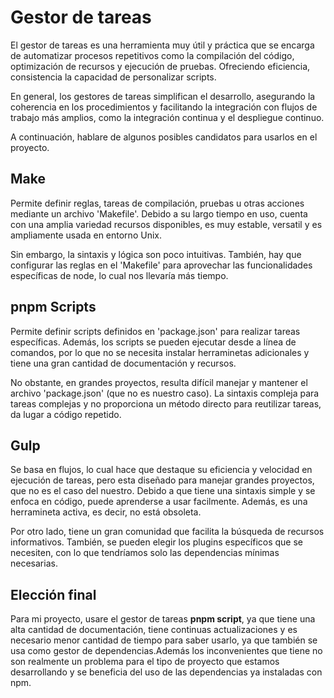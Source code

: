 # Gestor de tareas

El gestor de tareas es una herramienta muy útil y práctica que se encarga de automatizar procesos repetitivos como la compilación del código, optimización de recursos y ejecución de pruebas. Ofreciendo eficiencia, consistencia la capacidad de personalizar scripts.

En general, los gestores de tareas simplifican el desarrollo, asegurando la coherencia en los procedimientos y facilitando la integración con flujos de trabajo más amplios, como la integración continua y el despliegue continuo.

A continuación, hablare de algunos posibles candidatos para usarlos en el proyecto.

## Make

Permite definir reglas, tareas de compilación, pruebas u otras acciones mediante un archivo 'Makefile'. Debido a su largo tiempo en uso, cuenta con una amplia variedad recursos disponibles, es muy estable, versatil y es ampliamente usada en entorno Unix.

Sin embargo, la sintaxis y lógica son poco intuitivas. También, hay que configurar las reglas en el 'Makefile' para aprovechar las funcionalidades específicas de node, lo cual nos llevaría más tiempo.


## pnpm Scripts

Permite definir scripts definidos en 'package.json' para realizar tareas específicas. Además, los scripts se pueden ejecutar desde a línea de comandos, por lo que no se necesita instalar herraminetas adicionales y tiene una gran cantidad de documentación y recursos.

No obstante, en grandes proyectos, resulta difícil manejar y mantener el archivo 'package.json' (que no es nuestro caso). La sintaxis compleja para tareas complejas y no proporciona un método directo para reutilizar tareas, da lugar a código repetido.


## Gulp

Se basa en flujos, lo cual hace que destaque su eficiencia y velocidad en ejecución de tareas, pero esta diseñado para manejar grandes proyectos, que no es el caso del nuestro. Debido a que tiene una sintaxis simple y se enfoca en código, puede aprenderse a usar facilmente. Además, es una herramineta activa, es decir, no está obsoleta.

Por otro lado, tiene un gran comunidad que facilita la búsqueda de recursos informativos. También, se pueden elegir los plugins específicos que se necesiten, con lo que tendríamos solo las dependencias mínimas necesarias.


## Elección final
Para mi proyecto, usare el gestor de tareas **pnpm script**, ya que tiene una alta cantidad de documentación, tiene continuas actualizaciones y es necesario menor cantidad de tiempo para saber usarlo, ya que también se usa como gestor de dependencias.Además los inconvenientes que tiene no son realmente un problema para el tipo de proyecto que estamos desarrollando y se beneficia del uso de las dependencias ya instaladas con npm.